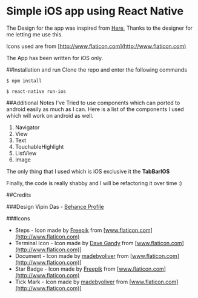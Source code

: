 # Simple iOS app using React Native
The Design for the app was inspired from [Here](https://www.behance.net/gallery/11280153/App4App-iPhone-app-design), Thanks to the designer for me letting me use this.

Icons used are from [http://www.flaticon.com](http://www.flaticon.com)

The App has been written for iOS only.

##Installation and run
Clone the repo and enter the following commands

`$ npm install`

`$ react-native run-ios`

##Additional Notes
I've Tried to use components which can ported to android easily as much as I can. Here is a list of the components I used which will work on android as well.

1. Navigator
2. View
3. Text
4. TouchableHighlight
5. ListView
6. Image

The only thing that I used which is iOS exclusive it the **TabBarIOS**

Finally, the code is really shabby and I will be refactoring it over time :)

##Credits

###Design
Vipin Das - [Behance Profile](https://www.behance.net/vipindas)

###Icons
- Steps - Icon made by [Freepik](http://www.freepik.com) from [www.flaticon.com](http://www.flaticon.com)
- Terminal Icon - Icon made by [Dave Gandy](http://www.flaticon.com/authors/dave-gandy) from [www.flaticon.com](http://www.flaticon.com)]
- Document - Icon made by [madebyoliver](http://www.flaticon.com/authors/madebyoliver) from [www.flaticon.com](http://www.flaticon.com)]
- Star Badge - Icon made by [Freepik](http://www.freepik.com) from [www.flaticon.com](http://www.flaticon.com)
- Tick Mark - Icon made by [madebyoliver](http://www.flaticon.com/authors/madebyoliver) from [www.flaticon.com](http://www.flaticon.com)]

